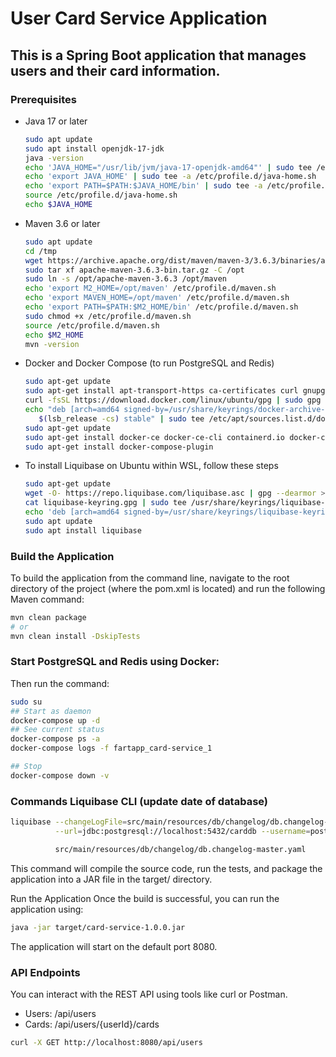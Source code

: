 # User Card Service Application
## This is a Spring Boot application that manages users and their card information.

### Prerequisites
- Java 17 or later
  ```sh WSL
  sudo apt update
  sudo apt install openjdk-17-jdk
  java -version
  echo 'JAVA_HOME="/usr/lib/jvm/java-17-openjdk-amd64"' | sudo tee /etc/profile.d/java-home.sh
  echo 'export JAVA_HOME' | sudo tee -a /etc/profile.d/java-home.sh
  echo 'export PATH=$PATH:$JAVA_HOME/bin' | sudo tee -a /etc/profile.d/java-home.sh
  source /etc/profile.d/java-home.sh
  echo $JAVA_HOME
  ```

- Maven 3.6 or later
  ```sh WSL
  sudo apt update
  cd /tmp
  wget https://archive.apache.org/dist/maven/maven-3/3.6.3/binaries/apache-maven-3.6.3-bin.tar.gz
  sudo tar xf apache-maven-3.6.3-bin.tar.gz -C /opt
  sudo ln -s /opt/apache-maven-3.6.3 /opt/maven
  echo 'export M2_HOME=/opt/maven' /etc/profile.d/maven.sh
  echo 'export MAVEN_HOME=/opt/maven' /etc/profile.d/maven.sh
  echo 'export PATH=$PATH:$M2_HOME/bin' /etc/profile.d/maven.sh
  sudo chmod +x /etc/profile.d/maven.sh
  source /etc/profile.d/maven.sh
  echo $M2_HOME
  mvn -version
  ```

- Docker and Docker Compose (to run PostgreSQL and Redis)
  ```sh WSL
  sudo apt-get update
  sudo apt-get install apt-transport-https ca-certificates curl gnupg lsb-release
  curl -fsSL https://download.docker.com/linux/ubuntu/gpg | sudo gpg --dearmor -o /usr/share/keyrings/docker-archive-keyring.gpg
  echo "deb [arch=amd64 signed-by=/usr/share/keyrings/docker-archive-keyring.gpg] https://download.docker.com/linux/ubuntu \
     $(lsb_release -cs) stable" | sudo tee /etc/apt/sources.list.d/docker.list > /dev/null
  sudo apt-get update
  sudo apt-get install docker-ce docker-ce-cli containerd.io docker-compose
  sudo apt-get install docker-compose-plugin
  ```

- To install Liquibase on Ubuntu within WSL, follow these steps
  ```sh
  sudo apt-get update
  wget -O- https://repo.liquibase.com/liquibase.asc | gpg --dearmor > liquibase-keyring.gpg && \
  cat liquibase-keyring.gpg | sudo tee /usr/share/keyrings/liquibase-keyring.gpg > /dev/null && \
  echo 'deb [arch=amd64 signed-by=/usr/share/keyrings/liquibase-keyring.gpg] https://repo.liquibase.com stable main' | sudo tee /etc/apt/sources.list.d/liquibase.list
  sudo apt update
  sudo apt install liquibase
  ```

### Build the Application
To build the application from the command line, navigate to the root directory of the project (where the pom.xml is located) and run the following Maven command:

```sh
mvn clean package
# or
mvn clean install -DskipTests
```

### Start PostgreSQL and Redis using Docker:
Then run the command:

```sh WSL
sudo su
## Start as daemon
docker-compose up -d
## See current status
docker-compose ps -a
docker-compose logs -f fartapp_card-service_1

## Stop
docker-compose down -v
```

### Commands Liquibase CLI (update date of database)

```bash
liquibase --changeLogFile=src/main/resources/db/changelog/db.changelog-master.yaml \
          --url=jdbc:postgresql://localhost:5432/carddb --username=postgres --password=password update

          src/main/resources/db/changelog/db.changelog-master.yaml
```

This command will compile the source code, run the tests, and package the application into a JAR file in the target/ directory.

Run the Application
Once the build is successful, you can run the application using:

```sh
java -jar target/card-service-1.0.0.jar
```

The application will start on the default port 8080.

### API Endpoints
You can interact with the REST API using tools like curl or Postman.

- Users: /api/users
- Cards: /api/users/{userId}/cards

```sh
curl -X GET http://localhost:8080/api/users
```
